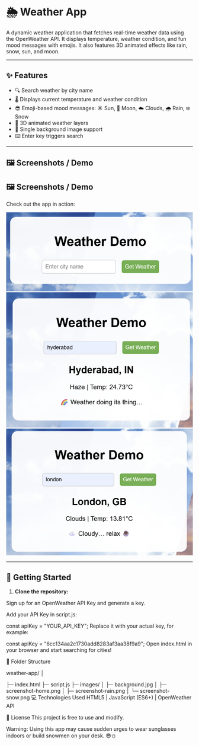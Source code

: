 # 🌦 Weather App

A dynamic weather application that fetches real-time weather data using the OpenWeather API. It displays temperature, weather condition, and fun mood messages with emojis. It also features 3D animated effects like rain, snow, sun, and moon.

---

## ✨ Features

- 🔍 Search weather by city name  
- 🌡️ Displays current temperature and weather condition  
- 😎 Emoji-based mood messages: ☀️ Sun, 🌙 Moon, ☁️ Clouds, 🌧️ Rain, ❄️ Snow  
- 🎥 3D animated weather layers  
- 🎨 Single background image support  
- ⌨️ Enter key triggers search  

---

## 🖼 Screenshots / Demo

<h2>🖼 Screenshots / Demo</h2>
<p>Check out the app in action:</p>
<img src="images/my-screenshot1.png" alt="Home Screen" width="600">
<img src="images/my-screenshot2.png" alt="Rainy Weather" width="600">
<img src="images/my-screenshot3.png" alt="Snowy Weather" width="600">

---

## 🚀 Getting Started

1. **Clone the repository:**



Sign up for an OpenWeather API Key and generate a key.

Add your API Key in script.js:


const apiKey = "YOUR_API_KEY";
Replace it with your actual key, for example:

const apiKey = "6cc134aa2c1730add8283af3aa38f9a9";
Open index.html in your browser and start searching for cities!

📁 Folder Structure



weather-app/
│

├─
index.html
├─
script.js
├─ 
images/
│   ├─ background.jpg
│   ├─ screenshot-home.png
│   ├─ screenshot-rain.png
│   └─ screenshot-snow.png
💻 Technologies Used
HTML5 | JavaScript (ES6+) | OpenWeather API

📝 License
This project is free to use and modify.



Warning: Using this app may cause sudden urges to wear sunglasses indoors or build snowmen on your desk. 😎⛄
